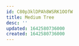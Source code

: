 ```yaml
---
id: C80p3klDPAh8WSRK1OOfW
title: Medium Tree
desc: ''
updated: 1642580736000
created: 1642580736000
---
```


